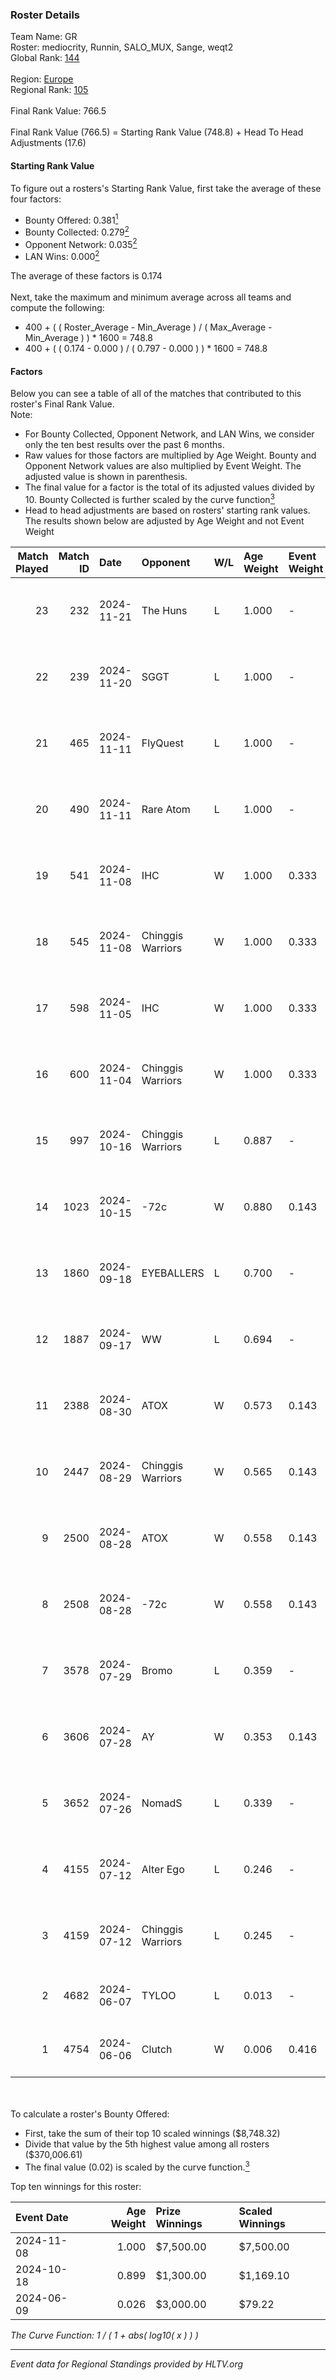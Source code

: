 ### Roster Details<br />
Team Name: GR<br />
Roster: mediocrity, Runnin, SALO_MUX, Sange, weqt2<br />
Global Rank: [144](../../standings_global_2024_12_02.md)<br />
<br />
Region: [Europe]( ../../standings_europe_2024_12_02.md)<br />
Regional Rank: [105]( ../../standings_europe_2024_12_02.md)<br />
<br />
Final Rank Value:  766.5<br />
<br />
Final Rank Value (766.5) = Starting Rank Value (748.8) + Head To Head Adjustments (17.6)<br />

#### Starting Rank Value<br />
To figure out a rosters's Starting Rank Value, first take the average of these four factors:<br />
- Bounty Offered: 0.381[<sup>1</sup>](#table2)
- Bounty Collected: 0.279[<sup>2</sup>](#table1)
- Opponent Network: 0.035[<sup>2</sup>](#table1)
- LAN Wins: 0.000[<sup>2</sup>](#table1)

The average of these factors is 0.174<br />
<br />
Next, take the maximum and minimum average across all teams and compute the following:<br />
- 400 + ( ( Roster_Average - Min_Average ) / ( Max_Average - Min_Average ) ) * 1600 = 748.8
- 400 + ( ( 0.174 - 0.000 ) / ( 0.797 - 0.000 ) ) * 1600 = 748.8


#### Factors<br />
Below you can see a table of all of the matches that contributed to this roster's Final Rank Value.<br />
Note:<br />

- For Bounty Collected, Opponent Network, and LAN Wins, we consider only the ten best results over the past 6 months.
- Raw values for those factors are multiplied by Age Weight. Bounty and Opponent Network values are also multiplied by Event Weight. The adjusted value is shown in parenthesis.
- The final value for a factor is the total of its adjusted values divided by 10. Bounty Collected is further scaled by the curve function[<sup>3</sup>](#curveFunction)
- Head to head adjustments are based on rosters' starting rank values. The results shown below are adjusted by Age Weight and not Event Weight
<span id="table1"></span><br />


| Match Played | Match ID | Date       | Opponent          | W/L | Age Weight | Event Weight | Bounty Collected | Opponent Network | LAN Wins  | H2H Adj. | Roster                                           |
| -: | -: | :- | :- | :- | :- | :- | :- | :- | :- | -: | :- |
|           23 |      232 | 2024-11-21 | The Huns          | L   | 1.000      | -            | -                | -                | -         |   -11.71 | mediocrity, Runnin, SALO_MUX, Sange, weqt2       |
|           22 |      239 | 2024-11-20 | SGGT              | L   | 1.000      | -            | -                | -                | -         |   -19.92 | dukefissura, mediocrity, Runnin, SALO_MUX, weqt2 |
|           21 |      465 | 2024-11-11 | FlyQuest          | L   | 1.000      | -            | -                | -                | -         |    -0.90 | 7nation, mediocrity, Runnin, SALO_MUX, weqt2     |
|           20 |      490 | 2024-11-11 | Rare Atom         | L   | 1.000      | -            | -                | -                | -         |    -8.57 | 7nation, mediocrity, Runnin, SALO_MUX, weqt2     |
|           19 |      541 | 2024-11-08 | IHC               | W   | 1.000      | 0.333        | 0.007 (0.002)    | 0.114 (0.038)    | 0 (0.000) |    12.01 | 7nation, mediocrity, Runnin, SALO_MUX, weqt2     |
|           18 |      545 | 2024-11-08 | Chinggis Warriors | W   | 1.000      | 0.333        | 0.023 (0.008)    | 0.319 (0.106)    | 0 (0.000) |    20.79 | 7nation, mediocrity, Runnin, SALO_MUX, weqt2     |
|           17 |      598 | 2024-11-05 | IHC               | W   | 1.000      | 0.333        | 0.007 (0.002)    | 0.114 (0.038)    | 0 (0.000) |    12.43 | 7nation, mediocrity, Runnin, SALO_MUX, weqt2     |
|           16 |      600 | 2024-11-04 | Chinggis Warriors | W   | 1.000      | 0.333        | 0.023 (0.008)    | 0.319 (0.106)    | 0 (0.000) |    22.78 | 7nation, mediocrity, Runnin, SALO_MUX, weqt2     |
|           15 |      997 | 2024-10-16 | Chinggis Warriors | L   | 0.887      | -            | -                | -                | -         |    -6.92 | 7nation, mediocrity, Overdue, SALO_MUX, weqt2    |
|           14 |     1023 | 2024-10-15 | -72c              | W   | 0.880      | 0.143        | 0.002 (0.000)    | 0.042 (0.005)    | 0 (0.000) |     6.75 | 7nation, mediocrity, Overdue, SALO_MUX, weqt2    |
|           13 |     1860 | 2024-09-18 | EYEBALLERS        | L   | 0.700      | -            | -                | -                | -         |    -9.67 | 7nation, mediocrity, Runnin, SALO_MUX, weqt2     |
|           12 |     1887 | 2024-09-17 | WW                | L   | 0.694      | -            | -                | -                | -         |   -16.74 | 7nation, mediocrity, Runnin, SALO_MUX, weqt2     |
|           11 |     2388 | 2024-08-30 | ATOX              | W   | 0.573      | 0.143        | 0.035 (0.003)    | 0.273 (0.022)    | 0 (0.000) |    13.10 | 7nation, mediocrity, Runnin, SALO_MUX, weqt2     |
|           10 |     2447 | 2024-08-29 | Chinggis Warriors | W   | 0.565      | 0.143        | 0.005 (0.000)    | 0.090 (0.007)    | 0 (0.000) |     9.51 | 7nation, mediocrity, Runnin, SALO_MUX, weqt2     |
|            9 |     2500 | 2024-08-28 | ATOX              | W   | 0.558      | 0.143        | 0.035 (0.003)    | 0.273 (0.022)    | 0 (0.000) |    13.15 | 7nation, mediocrity, Runnin, SALO_MUX, weqt2     |
|            8 |     2508 | 2024-08-28 | -72c              | W   | 0.558      | 0.143        | 0.002 (0.000)    | 0.042 (0.003)    | 0 (0.000) |     4.54 | 7nation, mediocrity, Runnin, SALO_MUX, weqt2     |
|            7 |     3578 | 2024-07-29 | Bromo             | L   | 0.359      | -            | -                | -                | -         |    -6.31 | 7nation, mediocrity, Overdue, SALO_MUX, weqt2    |
|            6 |     3606 | 2024-07-28 | AY                | W   | 0.353      | 0.143        | -                | 0.000 (0.000)    | 0 (0.000) |     1.50 | 7nation, mediocrity, Overdue, SALO_MUX, weqt2    |
|            5 |     3652 | 2024-07-26 | NomadS            | L   | 0.339      | -            | -                | -                | -         |    -8.39 | 7nation, mediocrity, Overdue, SALO_MUX, weqt2    |
|            4 |     4155 | 2024-07-12 | Alter Ego         | L   | 0.246      | -            | -                | -                | -         |    -6.06 | 7nation, mediocrity, Runnin, SALO_MUX, weqt2     |
|            3 |     4159 | 2024-07-12 | Chinggis Warriors | L   | 0.245      | -            | -                | -                | -         |    -3.67 | 7nation, mediocrity, Runnin, SALO_MUX, weqt2     |
|            2 |     4682 | 2024-06-07 | TYLOO             | L   | 0.013      | -            | -                | -                | -         |    -0.09 | mediocrity, qqGOD, SALO_MUX, uwrr, weqt2         |
|            1 |     4754 | 2024-06-06 | Clutch            | W   | 0.006      | 0.416        | 0.000 (0.000)    | -                | -         |     0.04 | mediocrity, qqGOD, SALO_MUX, uwrr, weqt2         |

<br />
<span id="table2"></span><br />
To calculate a roster's Bounty Offered:<br />

- First, take the sum of their top 10 scaled winnings ($8,748.32)
- Divide that value by the 5th highest value among all rosters ($370,006.61)
- The final value (0.02) is scaled by the curve function.[<sup>3</sup>](#curveFunction)

Top ten winnings for this roster:<br />

| Event Date | Age Weight | Prize Winnings | Scaled Winnings |
| :- | -: | :- | :- |
| 2024-11-08 |      1.000 | $7,500.00      | $7,500.00       |
| 2024-10-18 |      0.899 | $1,300.00      | $1,169.10       |
| 2024-06-09 |      0.026 | $3,000.00      | $79.22          |


<span id="curveFunction"></span>_The Curve Function: 1 / ( 1 + abs( log10( x ) ) )_<br />

---
_Event data for Regional Standings provided by HLTV.org_<br />
